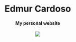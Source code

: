<h1 align="center">Edmur Cardoso</h1>
<h4 align="center">My personal website</h4>
<p align="center">
    <img src="https://github.com/rumd3x/edmurcardoso.com.br/raw/master/docs/images/thumb.png">
</p>